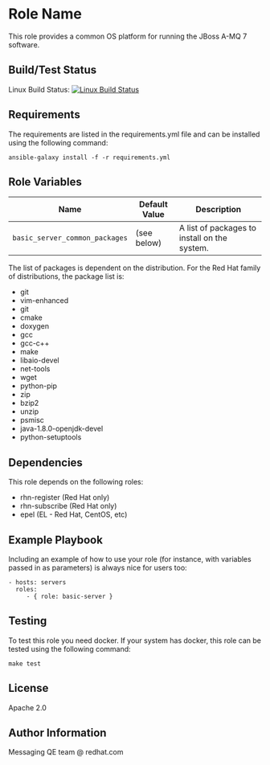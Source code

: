 Role Name
=========

This role provides a common OS platform for running the JBoss A-MQ 7 software.


Build/Test Status
------------

Linux Build Status: [![Linux Build Status](https://api.travis-ci.org/msgqe/basic-server.svg?branch=master)](https://travis-ci.org/msgqe/basic-server)

Requirements
------------

The requirements are listed in the requirements.yml file and can be installed using the following command:

```
ansible-galaxy install -f -r requirements.yml
```

Role Variables
--------------

| Name              | Default Value       | Description          |
|-------------------|---------------------|----------------------|
| `basic_server_common_packages` | (see below) | A list of packages to install on the system. |

The list of packages is dependent on the distribution. For the Red Hat family of distributions, the package list is:

* git
* vim-enhanced
* git
* cmake
* doxygen
* gcc
* gcc-c++
* make
* libaio-devel
* net-tools
* wget
* python-pip
* zip
* bzip2
* unzip
* psmisc
* java-1.8.0-openjdk-devel
* python-setuptools


Dependencies
------------

This role depends on the following roles:
* rhn-register (Red Hat only)
* rhn-subscribe (Red Hat only)
* epel (EL - Red Hat, CentOS, etc)

Example Playbook
----------------

Including an example of how to use your role (for instance, with variables passed in as parameters) is always nice for users too:

    - hosts: servers
      roles:
         - { role: basic-server }

Testing
----------------

To test this role you need docker. If your system has docker, this role can be tested using the following command:

```make test```


License
-------

Apache 2.0

Author Information
------------------

Messaging QE team @ redhat.com
